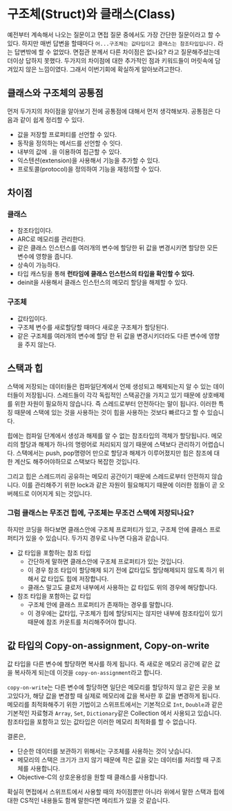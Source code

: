 # 구조체(Struct)와 클래스(Class)
예전부터 계속해서 나오는 질문이고 면접 질문 중에서도 가장 간단한 질문이라고 할 수 있다.
하지만 매번 답변을 할때마다 `어...구조체는 값타입이고 클래스는 참조타입입니다.` 라는 답변밖에 할 수 없었다.
면접관 분께서 다른 차이점은 없나요? 라고 질문해주셨는데 더이상 답하지 못했다. 두가지의 차이점에 대한 추가적인 점과 키워드들이 머릿속에 담겨있지 않은 느낌이였다. 그래서 이번기회에 확실하게 알아보려고한다.

## 클래스와 구조체의 공통점
먼저 두가지의 차이점을 알아보기 전에 공통점에 대해서 먼저 생각해보자. 공통점은 다음과 같이 쉽게 정리할 수 있다.
- 값을 저장할 프로퍼티를 선언할 수 있다.
- 동작을 정의하는 메서드를 선언할 수 잇다.
- 내부의 값에 `.`을 이용하여 접근할 수 있다.
- 익스텐션(extension)을 사용해서 기능을 추가할 수 있다.
- 프로토콜(protocol)을 정의하여 기능을 재정의할 수 있다.

## 차이점
### 클래스
- 참조타입이다.
- ARC로 메모리를 관리한다.
- 같은 클래스 인스턴스를 여러개의 변수에 할당한 뒤 값을 변경시키면 할당한 모든 변수에 영향을 줍니다.
- 상속이 가능하다.
- 타입 캐스팅을 통해 **런타임에 클래스 인스턴스의 타입을 확인할 수 있다.**
- deinit을 사용해서 클래스 인스턴스의 메모리 할당을 해제할 수 있다.
### 구조체
- 값타입이다.
- 구조체 변수를 새로할당할 때마다 새로운 구조체가 할당된다.
- 같은 구조체를 여러개의 변수에 할당 한 뒤 값을 변경시키더라도 다른 변수에 영향을 주지 않는다.

## 스택과 힙
스택에 저장되는 데이터들은 컴파일단계에서 언제 생성되고 해제되는지 알 수 있는 데이터들이 저장됩니다. 스레드들이 각각 독립적인 스택공간을 가지고 있기 때문에 상호배제를 위한 자원이 필요하지 않습니다. 즉 스레드로부터 안전하다는 말이 됩니다. 이러한 특징 때문에 스택에 있는 것을 사용하는 것이 힙을 사용하는 것보다 빠르다고 할 수 있습니다.<br>

힙에는 컴파일 단계에서 생성과 해제를 알 수 없는 참조타입의 객체가 할당됩니다. 메모리의 할당과 해제가 하나의 명령어로 처리되지 않기 때문에 스택보다 관리하기 어렵습니다. 스택에서는 push, pop명령어 만으로 할당과 해제가 이루어졌지만 힙은 참조에 대한 계산도 해주어야하므로 스택보다 복잡한 것입니다.

그리고 힙은 스레드끼리 공유하는 메모리 공간이기 때문에 스레드로부터 안전하지 않습니다. 이를 관리해주기 위한 lock과 같은 자원이 필요해지기 때문에 이러한 점들이 곧 오버헤드로 이어지게 되는 것입니다.

### 그럼 클래스는 무조건 힙에, 구조체는 무조건 스택에 저장되나요?
하지만 코딩을 하다보면 클래스안에 구조체 프로퍼티가 있고, 구조체 안에 클래스 프로퍼티가 있을 수 있습니다. 두가지 경우로 나누면 다음과 같습니다.
- 값 타입을 포함하는 참조 타입
    - 간단하게 말하면 클래스안에 구조체 프로퍼티가 있는 것입니다.
    - 이 경우 참조 타입이 할당해제 되기 전에 값타입도 할당해제되지 않도록 하기 위해서 값 타입도 힙에 저장합니다.
    - 클래스 말고도 클로저 내부에서 사용하는 값 타입도 위의 경우에 해당합니다.
- 참조 타입을 포함하는 값 타입
    - 구조체 안에 클래스 프로퍼티가 존재하는 경우를 말합니다.
    - 이 경우에는 값타입, 구조체가 힙에 할당되지는 않지만 내부에 참조타입이 있기 때문에 참조 카운트를 처리해주어야 합니다.

## 값 타입의 Copy-on-assignment, Copy-on-write
값 타입을 다른 변수에 할당하면 복사를 하게 됩니다. 즉 새로운 메모리 공간에 같은 값을 복사하게 되는데 이것을 `copy-on-assignment`라고 합니다. 

`copy-on-write`는 다른 변수에 할당하면 일단은 메모리를 할당하지 않고 같은 곳을 보고있다가, 해당 값을 변경할 때 실제로 메모리에 값을 복사한 후 값을 변경하게 됩니다. 메모리를 최적화해주기 위한 기법이고 스위프트에서는 기본적으로 `Int`, `Double`과 같은 기본적인 자료형과 `Array`, `Set`, `Dictionary`같은 Collection 에서 사용되고 있습니다. 참조타입을 포함하고 있는 값타입은 이러한 메모리 최적화를 할 수 없습니다.

결론은,
- 단순한 데이터를 보관하기 위해서는 구조체를 사용하는 것이 낫습니다.
- 메모리의 스택은 크기가 크지 않기 때문에 작은 값을 갖는 데이터를 처리할 때 구조체를 사용합니다.
- Objective-C의 상호운용성을 원할 때 클래스를 사용합니다.

확실히 면접에서 스위프트에서 사용할 때의 차이점뿐만 아니라 위에서 말한 스택과 힙에 대한 CS적인 내용들도 함께 말한다면 메리트가 있을 것 같습니다.